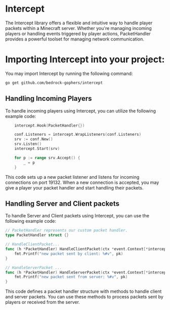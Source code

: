 # Intercept
The Intercept library offers a flexible and intuitive way to handle player packets within a Minecraft server. Whether you're managing incoming players or handling events triggered by player actions, PacketHandler provides a powerful toolset for managing network communication.

# Importing Intercept into your project:

You may import Intercept by running the following command:
```bash
go get github.com/bedrock-gophers/intercept
```

## Handling Incoming Players
To handle incoming players using Intercept, you can utilize the following example code:

```go
    intercept.Hook(PacketHandler{})

    conf.Listeners = intercept.WrapListeners(conf.Listeners)
    srv := conf.New()
    srv.Listen()
    intercept.Start(srv)

    for p := range srv.Accept() {
        _ = p
    }

```
This code sets up a new packet listener and listens for incoming connections on port 19132. When a new connection is accepted, you may give a player your packet handler and start handling their packets.

## Handling Server and Client packets
To handle Server and Client packets using Intercept, you can use the following example code:

```go
// PacketHandler represents our custom packet handler.
type PacketHandler struct {}

// HandleClientPacket...
func (h *PacketHandler) HandleClientPacket(ctx *event.Context[*intercept.Conn], pk packet.Packet)) {
    fmt.Printf("new packet sent by client: %#v", pk)
}

// HandleServerPacket ...
func (h *PacketHandler) HandleServerPacket(ctx *event.Context[*intercept.Conn], pk packet.Packet) {
    fmt.Printf("new packet sent from server: %#v", pk)
}
```
This code defines a packet handler structure with methods to handle client and server packets. You can use these methods to process packets sent by players or received from the server.

